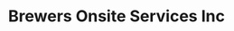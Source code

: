 ---
title: "Brewers Onsite Services Inc"
url: /lewisburg/brewers-onsite-services-inc/
shop: Elektrisch
---